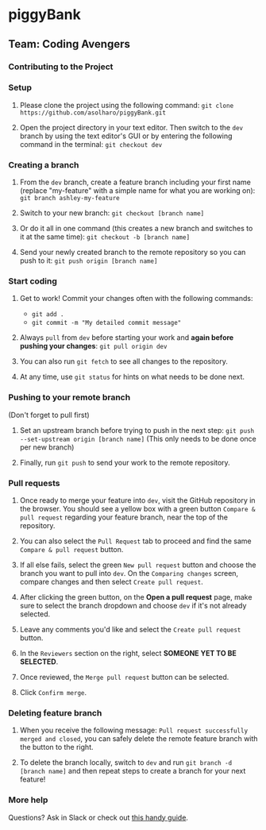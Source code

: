 # piggyBank

## Team: Coding Avengers

### Contributing to the Project

### Setup

1. Please clone the project using the following command:
   `git clone https://github.com/asolharo/piggyBank.git`

1. Open the project directory in your text editor. Then switch to the `dev` branch by using the text editor's GUI or by entering the following command in the terminal: `git checkout dev`

### Creating a branch

1. From the `dev` branch, create a feature branch including your first name (replace "my-feature" with a simple name for what you are working on): `git branch ashley-my-feature`

1. Switch to your new branch: `git checkout [branch name]`

1. Or do it all in one command (this creates a new branch and switches to it at the same time): `git checkout -b [branch name]`

1. Send your newly created branch to the remote repository so you can push to it: `git push origin [branch name]`

### Start coding

1. Get to work! Commit your changes often with the following commands:

   - `git add .`
   - `git commit -m "My detailed commit message"`

1. Always `pull` from `dev` before starting your work and **again before pushing your changes**: `git pull origin dev`

1. You can also run `git fetch` to see all changes to the repository.

1. At any time, use `git status` for hints on what needs to be done next.

### Pushing to your remote branch

(Don't forget to pull first)

1. Set an upstream branch before trying to push in the next step:
   `git push --set-upstream origin [branch name]` (This only needs to be done once per new branch)

1. Finally, run `git push` to send your work to the remote repository.

### Pull requests

1. Once ready to merge your feature into `dev`, visit the GitHub repository in the browser. You should see a yellow box with a green button `Compare & pull request` regarding your feature branch, near the top of the repository.

1. You can also select the `Pull Request` tab to proceed and find the same `Compare & pull request` button.

1. If all else fails, select the green `New pull request` button and choose the branch you want to pull into `dev`. On the `Comparing changes` screen, compare changes and then select `Create pull request`.

1. After clicking the green button, on the **Open a pull request** page, make sure to select the branch dropdown and choose `dev` if it's not already selected.

1. Leave any comments you'd like and select the `Create pull request` button.

1. In the `Reviewers` section on the right, select **SOMEONE YET TO BE SELECTED**.

1. Once reviewed, the `Merge pull request` button can be selected.

1. Click `Confirm merge`.

### Deleting feature branch

1. When you receive the following message: `Pull request successfully merged and closed`, you can safely delete the remote feature branch with the button to the right.

1. To delete the branch locally, switch to `dev` and run `git branch -d [branch name]` and then repeat steps to create a branch for your next feature!

### More help

Questions? Ask in Slack or check out [this handy guide](https://github.com/azufelt/Git-Commands).
